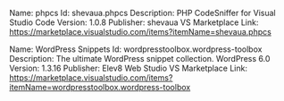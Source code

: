 Name: phpcs
Id: shevaua.phpcs
Description: PHP CodeSniffer for Visual Studio Code
Version: 1.0.8
Publisher: shevaua
VS Marketplace Link: https://marketplace.visualstudio.com/items?itemName=shevaua.phpcs

Name: WordPress Snippets
Id: wordpresstoolbox.wordpress-toolbox
Description: The ultimate WordPress snippet collection. WordPress 6.0
Version: 1.3.16
Publisher: Elev8 Web Studio
VS Marketplace Link: https://marketplace.visualstudio.com/items?itemName=wordpresstoolbox.wordpress-toolbox
